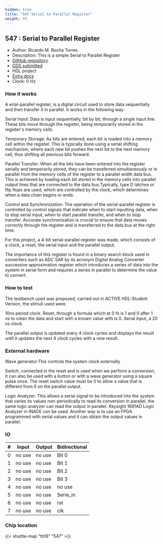 ```yaml
---
hidden: true
title: "547 Serial to Parallel Register"
weight: 59
---
```


## 547 : Serial to Parallel Register

* Author: Ricardo M. Rocha Torres
* Description: This is a simple Serial to Parallel Register
* [GitHub repository](https://github.com/ricardorocha1202/Serie_Parallel)
* [GDS submitted](https://github.com/ricardorocha1202/Serie_Parallel/actions/runs/8513423394)
* HDL project
* [Extra docs](None)
* Clock: 0 Hz

<!---

This file is used to generate your project datasheet. Please fill in the information below and delete any unused
sections.

You can also include images in this folder and reference them in the markdown. Each image must be less than
512 kb in size, and the combined size of all images must be less than 1 MB.
-->


### How it works

A erial-parallel register, is a digital circuit used to store data sequentially and then transfer it in parallel. It works in the following way:

Serial Input: Data is input sequentially, bit by bit, through a single input line. These bits move through the register, being temporarily stored in the register's memory cells.

Temporary Storage: As bits are entered, each bit is loaded into a memory cell within the register. This is typically done using a serial shifting mechanism, where each new bit pushes the next bit to the next memory cell, thus shifting all previous bits forward.

Parallel Transfer: When all the bits have been entered into the register serially and temporarily stored, they can be transferred simultaneously or in parallel from the memory cells of the register to a parallel width data bus. This is achieved by loading each bit stored in the memory cells into parallel output lines that are connected to the data bus.Typically, type D latches or flip flops are used, which are controlled by the clock, which determines when a data chain begins or ends.

Control and Synchronization: The operation of the serial-parallel register is controlled by control signals that indicate when to start inputting data, when to stop serial input, when to start parallel transfer, and when to stop transfer. Accurate synchronization is crucial to ensure that data moves correctly through the register and is transferred to the data bus at the right time.

For this project, a 4-bit serial-parallel register was made, which consists of a clock, a reset, the serial input and the parallel output.

The importance of this register is found in a binary search block used in converters such as ADC SAR by its acronym Digital Analog Converter successive approximation register which introduces a series of data into the system in serial form and requires a series in parallel to determine the value to convert.

### How to test

The testbench used was proposed, carried out in ACTIVE HDL-Student Version, the stimuli used were.

10ns period clock.
Reset, through a formula which at 0 fs is 1 and 0 after 1 ns to clean the data and start with a known value with is 0.
Serial input, a 20 ns clock.

The parallel output is updated every 4 clock cycles and displays the result until it updates the next 4 clock cycles with a new result.

### External hardware

Wave generator:This controls the system clock externally

Switch, connected in the reset and is used when we perform a conversion, It can also be used with a button or with a wave generator using a square pulse once. The reset switch value must be 0 to allow a value that is different from 0 on the parallel output.

Logic Analyzer. This allows a serial signal to be introduced into the system that varies its values non-periodically to read its conversion in parallel, the same logic analyzer can read the output in parallel. Keysight 1681AD Logic Analyzer in INAOE con be used. Another way is to use an FPGA programmed with serial values and it can obtain the output values in parallel.


### IO

| # | Input          | Output         | Bidirectional   |
| - | -------------- | -------------- | --------------- |
| 0 | no use | no use | Bit 0 |
| 1 | no use | no use | Bit 1 |
| 2 | no use | no use | Bit 2 |
| 3 | no use | no use | Bit 3 |
| 4 | no use | no use | no use |
| 5 | no use | no use | Serie_in |
| 6 | no use | no use | rst |
| 7 | no use | no use | clk |

### Chip location

{{< shuttle-map "tt06" "547" >}}
